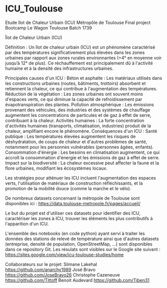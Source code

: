 # ICU_Toulouse
Etude Ilot de Chaleur Urbain (ICU) Métropôle de Toulouse
Final project Bootcamp Le Wagon Toulouse Batch 1739

Îlot de Chaleur Urbain (ICU)

Définition :  Un îlot de chaleur urbain (ICU) est un phénomène caractérisé par des températures significativement plus élevées dans les zones urbaines par rapport aux zones rurales environnantes (+4° en moyenne voir jusqu’à 12° de plus).
Ce réchauffement est principalement dû à l'activité humaine et à la densité des infrastructures urbaines.

Principales causes d'un ICU :
Béton et asphalte : Les matériaux utilisés dans les constructions urbaines (routes, bâtiments, trottoirs) absorbent et retiennent la chaleur, ce qui contribue à l'augmentation des températures.
Réduction de la végétation : Les zones urbaines ont souvent moins d'espaces verts, ce qui diminue la capacité de refroidissement par évapotranspiration des plantes.
Pollution atmosphérique : Les émissions provenant des véhicules, des industries et des systèmes de chauffage augmentent les concentrations de particules et de gaz à effet de serre, contribuant à la chaleur.
Activités humaines : La forte concentration d'activités humaines (transports, climatisation, industries) produit de la chaleur, amplifiant encore le phénomène.
Conséquences d'un ICU :
Santé publique : Les températures élevées augmentent les risques de déshydratation, de coups de chaleur et d'autres problèmes de santé, notamment pour les personnes vulnérables (personnes âgées, enfants).
Consommation d'énergie : Les besoins en climatisation augmentent, ce qui accroît la consommation d'énergie et les émissions de gaz à effet de serre.
Impact sur la biodiversité : La chaleur excessive peut affecter la faune et la flore urbaines, modifiant les écosystèmes locaux.

Les stratégies pour atténuer les ICU incluent l'augmentation des espaces verts, l'utilisation de matériaux de construction réfléchissants, et la promotion de la mobilité douce (comme la marche et le vélo).

De nombreux datasets concernant la métropole de Toulouse sont disponibles ici : https://data.toulouse-metropole.fr/pages/accueil/

Le but du projet est d'utiliser ces datasets pour identifier des ICU, caractériser les zones à ICU, trouver les éléments les plus contributifs à l'apparition d'un ICU.

L'ensemble des notebooks (en code python) ayant servi à traiter les données des stations de relevé de température ainsi que d'autres datasets (entreprise, densité de population, OpenStreetMap, ...) sont disponibles dans ce repository Git.
Les résulats sont visibles sur le Google site suivant : https://sites.google.com/view/icu-toulouse-studies/home

Collaborateurs sur le projet:
Slimane Lakehal  https://github.com/anarchy1989
José Bravo  https://github.com/JoseBravo26
Christophe Cazeneuve  https://github.com/Tittoff
Benoit Audevard  https://github.com/Tiben31
